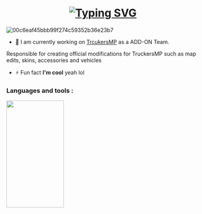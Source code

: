 
<h1 align="center">
  <a href="https://git.io/typing-svg">
    <img src="https://readme-typing-svg.demolab.com?font=Fira+Code&size=30&pause=1000&color=001BF7&vCenter=true&random=false&width=460&height=100&lines=Hey+there%F0%9F%91%8B;I+am+3vfi.Developer" alt="Typing SVG" /></a>
</a>
</h1>

 ![00c6eaf45bbb99f274c59352b36e23b7](https://github.com/3vfi-dev/3vfi-dev/assets/123122023/8fb8117e-b0cd-4ea4-bfc1-8c6c7b7ecd58)

 
- 🔭 I am currently working on [TrcukersMP](https://truckersmp.com/) as a ADD-ON Team.
 
Responsible for creating official modifications for TruckersMP such as map edits, skins, accessories and vehicles

- ⚡ Fun fact **I'm cool** yeah lol


<h3 align="left">Languages and tools :</h3>
<img src="[https://user-images.githubusercontent.com/16319829/81180309-2b51f000-8fee-11ea-8a78-ddfe8c3412a7.png](https://upload.wikimedia.org/wikipedia/commons/6/6a/JavaScript-logo.png)https://upload.wikimedia.org/wikipedia/commons/6/6a/JavaScript-logo.png" width="150" height="280">
